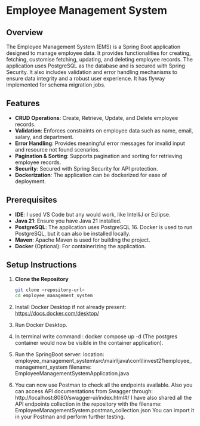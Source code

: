 # Employee Management System

## Overview
The Employee Management System (EMS) is a Spring Boot application designed to manage employee data. It provides functionalities for creating, fetching, customise fetching, updating, and deleting employee records. The application uses PostgreSQL as the database and is secured with Spring Security. It also includes validation and error handling mechanisms to ensure data integrity and a robust user experience. It has flyway implemented
for schema migration jobs. 


## Features

- **CRUD Operations**: Create, Retrieve, Update, and Delete employee records.
- **Validation**: Enforces constraints on employee data such as name, email, salary, and department.
- **Error Handling**: Provides meaningful error messages for invalid input and resource not found scenarios.
- **Pagination & Sorting**: Supports pagination and sorting for retrieving employee records.
- **Security**: Secured with Spring Security for API protection.
- **Dockerization**: The application can be dockerized for ease of deployment.

## Prerequisites

- **IDE**: I used VS Code but any would work, like IntelliJ or Eclipse.
- **Java 21**: Ensure you have Java 21 installed.
- **PostgreSQL**: The application uses PostgreSQL 16. Docker is used to run PostgreSQL, but it can also be installed locally.
- **Maven**: Apache Maven is used for building the project.
- **Docker** (Optional): For containerizing the application.

## Setup Instructions

1. **Clone the Repository**

    ```bash
    git clone <repository-url>
    cd employee_management_system
    ```
2. Install Docker Desktop if not already present: https://docs.docker.com/desktop/

3. Run Docker Desktop.

4. In terminal write command : docker compose up -d (The postgres container would now be visible in the container application).

5. Run the SpringBoot server: 
location: employee_management_system\src\main\java\com\linvest21\employee_management_system
filename: EmployeeManagementSystemApplication.java

6. You can now use Postman to check all the endpoints available.
Also you can access API documentations from Swagger through: http://localhost:8080/swagger-ui/index.html#/
I have also shared all the API endpoints collection in the repository with the filename: EmployeeManagementSystem.postman_collection.json
You can import it in your Postman and perform further testing.
